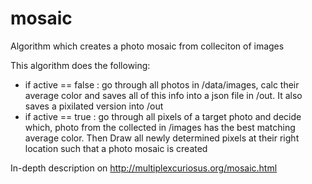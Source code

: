 # mosaic
Algorithm which creates a photo mosaic from colleciton of images

This algorithm does the following:
 - if active == false : go through all photos in /data/images, calc their average color and saves all of this info into a json file in /out.
 It also saves a pixilated version into /out
 - if active == true : go through all pixels of a target photo and decide which, photo from the collected in /images has the best matching average color.
 Then Draw all newly determined pixels at their right location such that a photo mosaic is created
 
 In-depth description on http://multiplexcuriosus.org/mosaic.html
 
 

